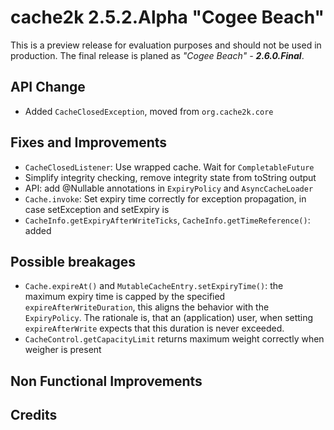 # cache2k 2.5.2.Alpha "Cogee Beach"

This is a preview release for evaluation purposes and should not be used in production.
The final release is planed as *"Cogee Beach" - **2.6.0.Final***.

## API Change

- Added `CacheClosedException`, moved from `org.cache2k.core`

## Fixes and Improvements

- `CacheClosedListener`: Use wrapped cache. Wait for `CompletableFuture`
- Simplify integrity checking, remove integrity state from toString output
- API: add @Nullable annotations in `ExpiryPolicy` and `AsyncCacheLoader` 
- `Cache.invoke`: Set expiry time correctly for exception propagation, in case 
  setException and setExpiry is 
- `CacheInfo.getExpiryAfterWriteTicks`, `CacheInfo.getTimeReference()`: added 

## Possible breakages

- `Cache.expireAt()` and `MutableCacheEntry.setExpiryTime()`: the maximum expiry time is capped by
  the specified `expireAfterWriteDuration`, this aligns the behavior with the `ExpiryPolicy`.
  The rationale is, that an (application) user, when setting `expireAfterWrite` expects that
  this duration is never exceeded.
- `CacheControl.getCapacityLimit` returns maximum weight correctly when weigher is present 

## Non Functional Improvements


## Credits

